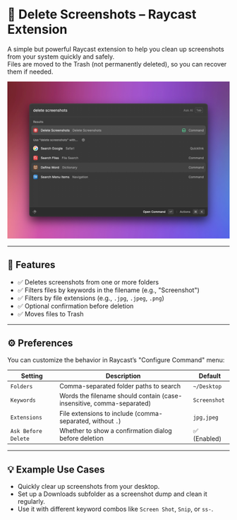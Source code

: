 # 🧹 Delete Screenshots – Raycast Extension

A simple but powerful Raycast extension to help you clean up screenshots from your system quickly and safely.  
Files are moved to the Trash (not permanently deleted), so you can recover them if needed.

![Delete Screenshots Extension](metadata/Delete-Screenshots-1.jpg)

---

## 🔧 Features

- ✅ Deletes screenshots from one or more folders
- ✅ Filters files by keywords in the filename (e.g., "Screenshot")
- ✅ Filters by file extensions (e.g., `.jpg`, `.jpeg`, `.png`)
- ✅ Optional confirmation before deletion
- ✅ Moves files to Trash

---

## ⚙️ Preferences

You can customize the behavior in Raycast’s "Configure Command" menu:

| Setting             | Description                                                           | Default      |
| ------------------- | --------------------------------------------------------------------- | ------------ |
| `Folders`           | Comma-separated folder paths to search                                | `~/Desktop`  |
| `Keywords`          | Words the filename should contain (case-insensitive, comma-separated) | `Screenshot` |
| `Extensions`        | File extensions to include (comma-separated, without `.`)             | `jpg,jpeg`   |
| `Ask Before Delete` | Whether to show a confirmation dialog before deletion                 | ✅ (Enabled) |

---

## 💡 Example Use Cases

- Quickly clear up screenshots from your desktop.
- Set up a Downloads subfolder as a screenshot dump and clean it regularly.
- Use it with different keyword combos like `Screen Shot`, `Snip`, or `ss-`.
